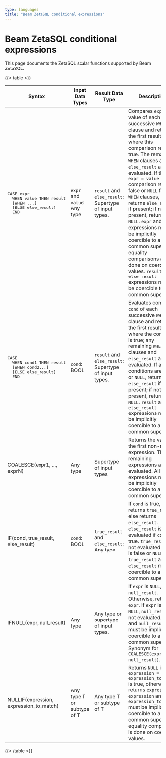 ```yaml
---
type: languages
title: "Beam ZetaSQL conditional expressions"
---
```

<!--
Licensed under the Apache License, Version 2.0 (the "License");
you may not use this file except in compliance with the License.
You may obtain a copy of the License at

http://www.apache.org/licenses/LICENSE-2.0

Unless required by applicable law or agreed to in writing, software
distributed under the License is distributed on an "AS IS" BASIS,
WITHOUT WARRANTIES OR CONDITIONS OF ANY KIND, either express or implied.
See the License for the specific language governing permissions and
limitations under the License.
-->

# Beam ZetaSQL conditional expressions

This page documents the ZetaSQL scalar functions supported by Beam ZetaSQL.

{{< table >}}
<table>
<thead>
<tr>
<th>Syntax</th>
<th>Input Data Types</th>
<th>Result Data Type</th>
<th>Description</th>
</tr>
</thead>
<tbody>

<tr>
  <td><pre>CASE expr
  WHEN value THEN result
  [WHEN ...]
  [ELSE else_result]
  END</pre></td>
<td><code>expr</code> and <code>value</code>: Any type</td>
<td><code>result</code> and <code>else_result</code>: Supertype of input
types.</td>
<td>Compares <code>expr</code> to value of each successive <code>WHEN</code>
clause and returns the first result where this comparison returns true. The
remaining <code>WHEN</code> clauses and <code>else_result</code> are not
evaluated. If the
<code>expr = value</code> comparison returns false or <code>NULL</code> for
all <code>WHEN</code> clauses, returns
<code>else_result</code> if present; if not present, returns <code>NULL</code>.
<code>expr</code> and <code>value</code> expressions
must be implicitly coercible to a common supertype; equality comparisons are
done on coerced values. <code>result</code> and <code>else_result</code>
expressions must be coercible to a common supertype.</td>
</tr>


<tr>
  <td><pre>CASE
  WHEN cond1 THEN result
  [WHEN cond2...]
  [ELSE else_result]
  END</pre></td>
<td><code>cond</code>: BOOL</td>
<td><code>result</code> and <code>else_result</code>: Supertype of input
types.</td>
<td>Evaluates condition <code>cond</code> of each successive <code>WHEN</code>
clause and returns the first result where the condition is true; any remaining
<code>WHEN</code> clauses and <code>else_result</code> are not evaluated. If all
conditions are false or <code>NULL</code>, returns
<code>else_result</code> if present; if not present, returns
<code>NULL</code>. <code>result</code> and <code>else_result</code>
expressions must be implicitly coercible to a common supertype. </td>
</tr>

<tr>
<td><a id="coalesce"></a>COALESCE(expr1, ..., exprN)</td>
<td>Any type</td>
<td>Supertype of input types</td>
<td>Returns the value of the first non-null expression. The remaining
expressions are not evaluated. All input expressions must be implicitly
coercible to a common supertype.</td>
</tr>
<tr>
<td><a id="if"></a>IF(cond, true_result, else_result)</td>
<td><code>cond</code>: BOOL</td>
<td><code>true_result</code> and <code>else_result</code>: Any type.</td>
<td>If <code>cond</code> is true, returns <code>true_result</code>, else returns
<code>else_result</code>. <code>else_result</code> is not evaluated if
<code>cond</code> is true. <code>true_result</code> is not evaluated if
<code>cond</code> is false or <code>NULL</code>. <code>true_result</code> and
<code>else_result</code> must be coercible to a common supertype.</td>
</tr>
<tr>
<td><a id="ifnull"></a>IFNULL(expr, null_result)</td>
<td>Any type</td>
<td>Any type or supertype of input types.</td>
<td>If <code>expr</code> is <code>NULL</code>, return <code>null_result</code>. Otherwise,
return <code>expr</code>. If <code>expr</code> is not <code>NULL</code>,
<code>null_result</code> is not evaluated. <code>expr</code> and
<code>null_result</code> must be implicitly coercible to a common
supertype. Synonym for <code>COALESCE(expr, null_result)</code>.</td>
</tr>
<tr>
<td><a id="nullif"></a>NULLIF(expression, expression_to_match)</td>
<td>Any type T or subtype of T</td>
<td>Any type T or subtype of T</td>
<td>Returns <code>NULL</code> if <code>expression = expression_to_match</code>
is true, otherwise returns <code>expression</code>. <code>expression</code> and
<code>expression_to_match</code> must be implicitly coercible to a common
supertype; equality comparison is done on coerced values.</td>
</tr>
</tbody>
</table>
{{< /table >}}